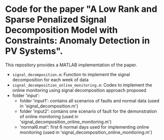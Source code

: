 # Code for the paper "A Low Rank and Sparse Penalized Signal Decomposition Model with Constraints: Anomaly Detection in PV Systems".

This repository provides a MATLAB implementation of the paper. 

- `signal_decomposition.m`: Function to implement the signal decomposition for each week of data
- `signal_decomposition_online_monitoring.m`: Codes to implement the online monitoring using signal decomposition approach proposed
- folder 'input': 
	- folder 'input1': contains all scenarios of faults and normal data (used in 'signal_decomposition.m')
	- folder 'input2': contains one scenario of fault for the demonstration of online monitoring (used in 'signal_decomposition_online_monitoring.m')
	- 'normal6.mat': first 6 normal days used for implementing online monitoring (used in 'signal_decomposition_online_monitoring.m')




